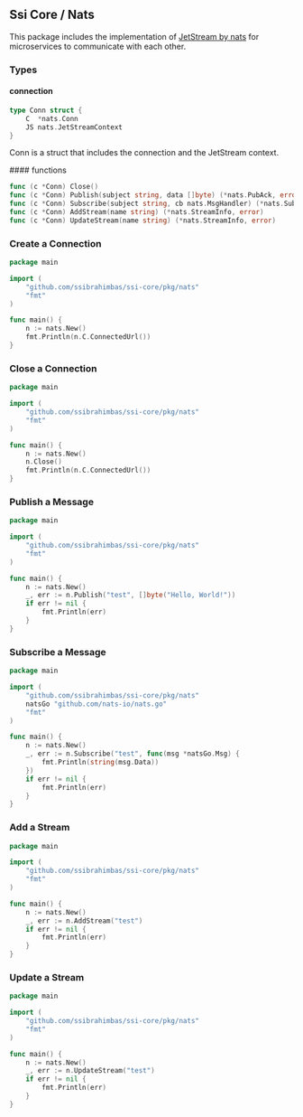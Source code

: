 ## Ssi Core / Nats

This package includes the implementation of [JetStream by nats](https://docs.nats.io/nats-concepts/jetstream) for microservices to communicate with each other.

### Types

#### connection

```go
type Conn struct {
	C  *nats.Conn
	JS nats.JetStreamContext
}
```

Conn is a struct that includes the connection and the JetStream context.

#### functions

```go
func (c *Conn) Close()
func (c *Conn) Publish(subject string, data []byte) (*nats.PubAck, error)
func (c *Conn) Subscribe(subject string, cb nats.MsgHandler) (*nats.Subscription, error)
func (c *Conn) AddStream(name string) (*nats.StreamInfo, error)
func (c *Conn) UpdateStream(name string) (*nats.StreamInfo, error)
```

### Create a Connection

```go
package main

import (
    "github.com/ssibrahimbas/ssi-core/pkg/nats"
    "fmt"
)

func main() {
    n := nats.New()
    fmt.Println(n.C.ConnectedUrl())
}
```

### Close a Connection

```go
package main

import (
    "github.com/ssibrahimbas/ssi-core/pkg/nats"
    "fmt"
)

func main() {
    n := nats.New()
    n.Close()
    fmt.Println(n.C.ConnectedUrl())
}
```

### Publish a Message

```go
package main

import (
    "github.com/ssibrahimbas/ssi-core/pkg/nats"
    "fmt"
)

func main() {
    n := nats.New()
    _, err := n.Publish("test", []byte("Hello, World!"))
    if err != nil {
        fmt.Println(err)
    }
}
```

### Subscribe a Message

```go
package main

import (
    "github.com/ssibrahimbas/ssi-core/pkg/nats"
	natsGo "github.com/nats-io/nats.go"
    "fmt"
)

func main() {
    n := nats.New()
    _, err := n.Subscribe("test", func(msg *natsGo.Msg) {
        fmt.Println(string(msg.Data))
    })
    if err != nil {
        fmt.Println(err)
    }
}
```

### Add a Stream

```go
package main

import (
    "github.com/ssibrahimbas/ssi-core/pkg/nats"
    "fmt"
)

func main() {
    n := nats.New()
    _, err := n.AddStream("test")
    if err != nil {
        fmt.Println(err)
    }
}
```

### Update a Stream

```go
package main

import (
    "github.com/ssibrahimbas/ssi-core/pkg/nats"
    "fmt"
)

func main() {
    n := nats.New()
    _, err := n.UpdateStream("test")
    if err != nil {
        fmt.Println(err)
    }
}
```